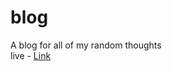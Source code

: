 # blog
A blog for all of my random thoughts <br>
live - <a href = "https://shutupajay.github.io/blog/index.html" target="_blank"> Link </a>
